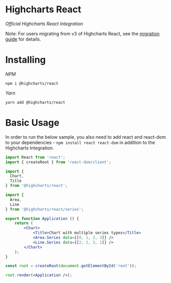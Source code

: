 # Highcharts React

_Official Highcharts React Integration_

Note: For users migrating from v3 of Highcharts React, see the [migration guide](https://www.highcharts.com/docs/react/v4-migration-guide) for details.

# Installing

*NPM*

```
npm i @highcharts/react
```

*Yarn*

```
yarn add @highcharts/react
```

# Basic Usage

In order to run the below sample, you also need to add react and react-dom to your dependencies - `npm install react react-dom` in addition to the Highcharts Integration.

```jsx
import React from 'react';
import { createRoot } from 'react-dom/client';

import {
  Chart,
  Title
} from '@highcharts/react';

import {
  Area,
  Line
} from '@highcharts/react/series';

export function Application () {
    return (
        <Chart>
            <Title>Chart with multiple series types</Title>
            <Area.Series data={[0, 1, 2, 3]} />
            <Line.Series data={[2, 1, 3, 1]} />
        </Chart>
    );
}

const root = createRoot(document.getElementById('root'));

root.render(<Application />);
```




